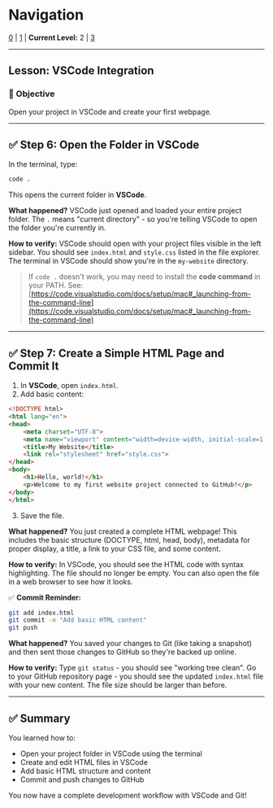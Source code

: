 # Navigation
[0](./vscode-create-git-repo-lv0.md) | [1](./vscode-create-git-repo-lv1.md) | **Current Level:** 2 | [3](./vscode-create-git-repo-lv3.md)

---

## Lesson: VSCode Integration

### 🎯 Objective

Open your project in VSCode and create your first webpage.

---

## ✅ Step 6: Open the Folder in VSCode

In the terminal, type:

```bash
code .
```

This opens the current folder in **VSCode**.

**What happened?** VSCode just opened and loaded your entire project folder. The `.` means "current directory" - so you're telling VSCode to open the folder you're currently in.

**How to verify:** VSCode should open with your project files visible in the left sidebar. You should see `index.html` and `style.css` listed in the file explorer. The terminal in VSCode should show you're in the `my-website` directory.

> If `code .` doesn't work, you may need to install the **code command** in your PATH. See:
> [https://code.visualstudio.com/docs/setup/mac#_launching-from-the-command-line](https://code.visualstudio.com/docs/setup/mac#_launching-from-the-command-line)

---

## ✅ Step 7: Create a Simple HTML Page and Commit It

1. In **VSCode**, open `index.html`.
2. Add basic content:

```html
<!DOCTYPE html>
<html lang="en">
<head>
    <meta charset="UTF-8">
    <meta name="viewport" content="width=device-width, initial-scale=1.0">
    <title>My Website</title>
    <link rel="stylesheet" href="style.css">
</head>
<body>
    <h1>Hello, world!</h1>
    <p>Welcome to my first website project connected to GitHub!</p>
</body>
</html>
```

3. Save the file.

**What happened?** You just created a complete HTML webpage! This includes the basic structure (DOCTYPE, html, head, body), metadata for proper display, a title, a link to your CSS file, and some content.

**How to verify:** In VSCode, you should see the HTML code with syntax highlighting. The file should no longer be empty. You can also open the file in a web browser to see how it looks.

✅ **Commit Reminder:**

```bash
git add index.html
git commit -m "Add basic HTML content"
git push
```

**What happened?** You saved your changes to Git (like taking a snapshot) and then sent those changes to GitHub so they're backed up online.

**How to verify:** Type `git status` - you should see "working tree clean". Go to your GitHub repository page - you should see the updated `index.html` file with your new content. The file size should be larger than before.

---

## ✅ Summary

You learned how to:
* Open your project folder in VSCode using the terminal
* Create and edit HTML files in VSCode
* Add basic HTML structure and content
* Commit and push changes to GitHub

You now have a complete development workflow with VSCode and Git! 